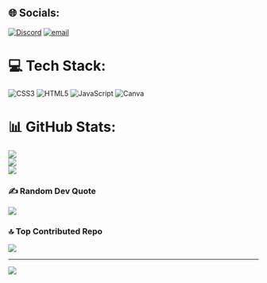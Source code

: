 
## 🌐 Socials:
[![Discord](https://img.shields.io/badge/Discord-%237289DA.svg?logo=discord&logoColor=white)](https://discord.com/users/cy.tech) [![email](https://img.shields.io/badge/Email-D14836?logo=gmail&logoColor=white)](mailto:wency.dev@gmail.com) 

# 💻 Tech Stack:
![CSS3](https://img.shields.io/badge/css3-%231572B6.svg?style=for-the-badge&logo=css3&logoColor=white) ![HTML5](https://img.shields.io/badge/html5-%23E34F26.svg?style=for-the-badge&logo=html5&logoColor=white) ![JavaScript](https://img.shields.io/badge/javascript-%23323330.svg?style=for-the-badge&logo=javascript&logoColor=%23F7DF1E) ![Canva](https://img.shields.io/badge/Canva-%2300C4CC.svg?style=for-the-badge&logo=Canva&logoColor=white)
# 📊 GitHub Stats:
![](https://github-readme-stats.vercel.app/api?username=wcruzat-web&theme=dark&hide_border=false&include_all_commits=false&count_private=false)<br/>
![](https://nirzak-streak-stats.vercel.app/?user=wcruzat-web&theme=dark&hide_border=false)<br/>
![](https://github-readme-stats.vercel.app/api/top-langs/?username=wcruzat-web&theme=dark&hide_border=false&include_all_commits=false&count_private=false&layout=compact)

### ✍️ Random Dev Quote
![](https://quotes-github-readme.vercel.app/api?type=horizontal&theme=radical)

### 🔝 Top Contributed Repo
![](https://github-contributor-stats.vercel.app/api?username=wcruzat-web&limit=5&theme=dark&combine_all_yearly_contributions=true)

---
[![](https://visitcount.itsvg.in/api?id=wcruzat-web&icon=0&color=0)](https://visitcount.itsvg.in)

<!-- Proudly created with GPRM ( https://gprm.itsvg.in ) -->
